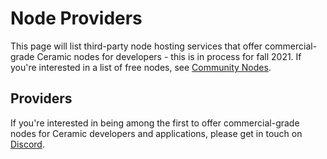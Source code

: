# Node Providers
This page will list third-party node hosting services that offer commercial-grade Ceramic nodes for developers - this is in process for fall 2021. If you're interested in a list of free nodes, see [Community Nodes](./community-nodes.md).

## Providers
If you're interested in being among the first to offer commercial-grade nodes for Ceramic developers and applications, please get in touch on [Discord](https://chat.ceramic.network).
